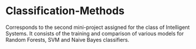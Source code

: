 # Classification-Methods
Corresponds to the second mini-project assigned for the class of Intelligent Systems. It consists of the training and comparison of various models for Random Forests, SVM and Naive Bayes classifiers.
